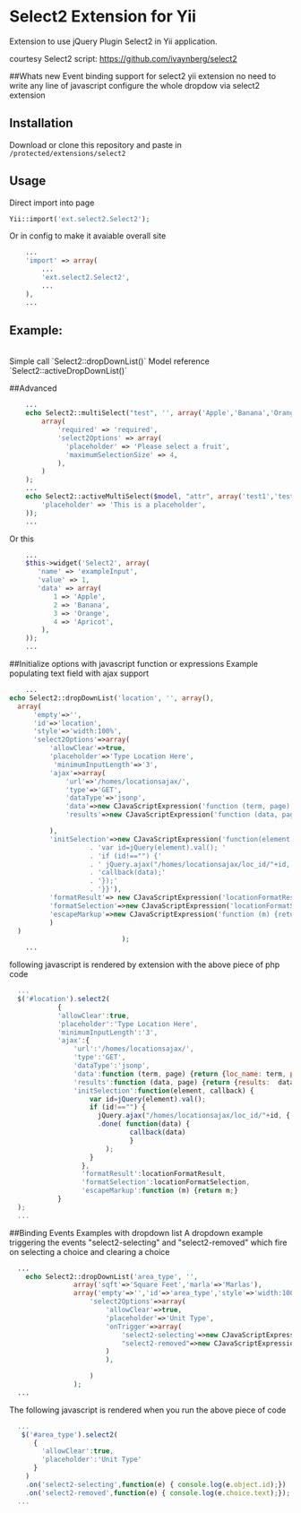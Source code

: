 # Select2 Extension for Yii

Extension to use jQuery Plugin Select2 in Yii application.

courtesy Select2 script: https://github.com/ivaynberg/select2


##Whats new 
Event binding support for select2 yii extension no need to write any line of javascript configure the whole dropdow via select2 extension


## Installation
Download or clone this repository and paste in `/protected/extensions/select2`


## Usage
Direct import into page 
```php
Yii::import('ext.select2.Select2');
```
Or in config to make it avaiable overall site
```php
    ...
    'import' => array(
        ...
        'ext.select2.Select2',
        ...
    ),
    ...
```

## Example:
 <br>
Simple call `Select2::dropDownList()`
Model reference  `Select2::activeDropDownList()`

##Advanced
```php
    ...
    echo Select2::multiSelect("test", '', array('Apple','Banana','Orange','Apricot','Black Current'), 
        array(
            'required' => 'required',
            'select2Options' => array(
              'placeholder' => 'Please select a fruit',
              'maximumSelectionSize' => 4,
            ),
        )
    );
    ...
    echo Select2::activeMultiSelect($model, "attr", array('test1','test2'), array(
        'placeholder' => 'This is a placeholder',
    ));
    ...
```
Or this

```php
    ...
    $this->widget('Select2', array(
       'name' => 'exampleInput',
       'value' => 1,
       'data' => array(
           1 => 'Apple',
           2 => 'Banana',
           3 => 'Orange',
           4 => 'Apricot',
        ),
    ));
    ...
```
##Initialize options with javascript function or expressions
Example populating text field with ajax support
```php
    ...
echo Select2::dropDownList('location', '', array(),
  array(
      'empty'=>'',
      'id'=>'location',
      'style'=>'width:100%',
      'select2Options'=>array(
          'allowClear'=>true,
          'placeholder'=>'Type Location Here',
           'minimumInputLength'=>'3',
          'ajax'=>array(
              'url'=>'/homes/locationsajax/',
              'type'=>'GET',
              'dataType'=>'jsonp',
              'data'=>new CJavaScriptExpression('function (term, page) {return {loc_name: term, page:page}}'),
              'results'=>new CJavaScriptExpression('function (data, page) {return {results:  data.locations}}'),

          ),
          'initSelection'=>new CJavaScriptExpression('function(element, callback) { '
                    . 'var id=jQuery(element).val(); '
                    . 'if (id!=="") {'
                    . ' jQuery.ajax("/homes/locationsajax/loc_id/"+id, { dataType: "jsonp" } ).done( function(data) {'
                    . 'callback(data);'
                    . '});'
                    . '}}'),
          'formatResult'=> new CJavaScriptExpression('locationFormatResult'),
          'formatSelection'=>new CJavaScriptExpression('locationFormatSelection'),
          'escapeMarkup'=>new CJavaScriptExpression('function (m) {return m;}'),
          )
  )
                            );
    ...
```
following  javascript is rendered by extension with the above piece of php code

```javascript
  ...
  $('#location').select2(
            {
            'allowClear':true,
            'placeholder':'Type Location Here',
            'minimumInputLength':'3',
            'ajax':{
                'url':'/homes/locationsajax/',
                'type':'GET',
                'dataType':'jsonp',
                'data':function (term, page) {return {loc_name: term, page:page}},
                'results':function (data, page) {return {results:  data.locations}}},
                'initSelection':function(element, callback) { 
                    var id=jQuery(element).val(); 
                    if (id!=="") { 
                      jQuery.ajax("/homes/locationsajax/loc_id/"+id, { dataType: "jsonp" } )
                      .done( function(data) {
                              callback(data)
                              }
                        );
                    }
                  },
                  'formatResult':locationFormatResult,
                  'formatSelection':locationFormatSelection,
                  'escapeMarkup':function (m) {return m;}
            }
  );
  ...

```

##Binding Events Examples with dropdown list
A dropdown example triggering the events "select2-selecting" and "select2-removed" 
which fire on selecting a choice and clearing a choice 
```php
  ...
    echo Select2::dropDownList('area_type', '', 
                array('sqft'=>'Square Feet','marla'=>'Marlas'),
                array('empty'=>'','id'=>'area_type','style'=>'width:100%',
                    'select2Options'=>array(
                        'allowClear'=>true,
                        'placeholder'=>'Unit Type',
                        'onTrigger'=>array(
                            'select2-selecting'=>new CJavaScriptExpression('function(e) { console.log(e.object.id);}'),
                            "select2-removed"=>new CJavaScriptExpression('function(e) { console.log(e.choice.text);}'),
                        )
                        ),

                    )
                );
  ...

```
The following javascript is rendered when you run the above piece of code
```javascript
  ...
   $('#area_type').select2(
      {
        'allowClear':true,
        'placeholder':'Unit Type'
      }
    )
    .on('select2-selecting',function(e) { console.log(e.object.id);})
    .on('select2-removed',function(e) { console.log(e.choice.text);});
  ...
```

